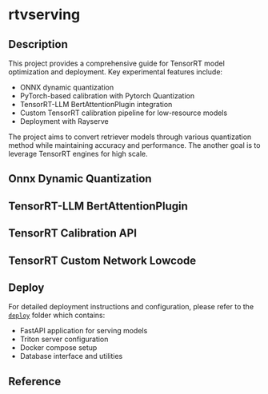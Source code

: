 # rtvserving
## Description
This project provides a comprehensive guide for TensorRT model optimization and deployment. Key experimental features include:

- ONNX dynamic quantization
- PyTorch-based calibration with Pytorch Quantization
- TensorRT-LLM BertAttentionPlugin integration
- Custom TensorRT calibration pipeline for low-resource models
- Deployment with Rayserve

The project aims to convert retriever models through various quantization method while maintaining accuracy and performance. The another goal is to leverage TensorRT engines for high scale. 

## Onnx Dynamic Quantization
 

## TensorRT-LLM BertAttentionPlugin


## TensorRT Calibration API 


## TensorRT Custom Network Lowcode

## Deploy
For detailed deployment instructions and configuration, please refer to the [`deploy`](./deploy/README.md) folder which contains:

- FastAPI application for serving models
- Triton server configuration
- Docker compose setup
- Database interface and utilities

## Reference
